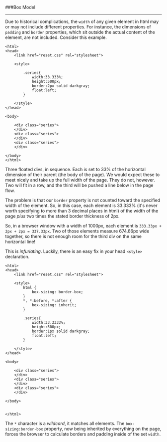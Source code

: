 ###Box Model

------

Due to historical complications, the `width` of any given element in html may or may not include different properties. For instance, the dimensions of `padding` and `border` properties, which sit outside the actual content of the element, are not included. Consider this example.

```
<html>
<head>
	<link href="reset.css" rel="stylesheet">

	<style>
		
		.series{
			width:33.333%;
			height:500px;
			border:2px solid darkgray; 
			float:left;
		}

	</style>
</head>

<body>

	<div class="series"> 
	</div>
	<div class="series"> 
	</div>
	<div class="series"> 
	</div>
	
</body>
</html>
```

Three floated divs, in sequence. Each is set to 33% of the horizontal dimension of their parent (the body of the page). We would expect these to meet nicely and take up the full width of the page. They do not, however. Two will fit in a row, and the third will be pushed a line below in the page flow.

The problem is that our `border` property is not counted toward the specified width of the element. So, in this case, each element is 33.333% (it's never worth specifying to more than 3 decimal places in html) of the width of the page *plus* two times the stated border thickness of 2px. 

So, in a browser window with a width of 1000px, each element is `333.33px + 2px + 2px = 337.33px`. Two of those elements measure 674.66px wide together, so there is not enough room for the third div on the same horizontal line!

This is *infuriating*. Luckily, there is an easy fix in your head `<style>` declaration.

```
<html>
<head>
	<link href="reset.css" rel="stylesheet">
	
	<style>
		html {
			box-sizing: border-box;
		}
		*, *:before, *:after {
			box-sizing: inherit;
		}

		.series{
			width:33.3333%;
			height:500px;
			border:1px solid darkgray; 
			float:left;
		}

	</style>
</head>

<body>

	<div class="series"> 
	</div>
	<div class="series"> 
	</div>
	<div class="series"> 
	</div>

</body>


</html>
```

The `*` character is a *wildcard*, it matches all elements. The `box-sizing:border-box` property, now being inherited by everything on the page, forces the browser to calculate borders and padding inside of the set `width`.

